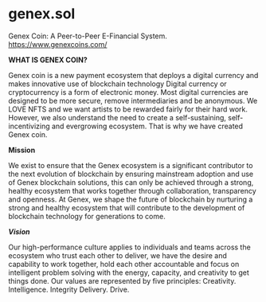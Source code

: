 # genex.sol
Genex Coin: A Peer-to-Peer E-Financial System.
https://www.genexcoins.com/

**WHAT IS GENEX COIN?**

Genex coin is a new payment ecosystem that deploys a digital currency and makes innovative use of blockchain technology Digital currency or cryptocurrency is a form of electronic money. Most digital currencies are designed to be more secure, remove intermediaries and be anonymous. 
We LOVE NFTS and we want artists to be rewarded fairly for their hard work. However, we also understand the need to create a self-sustaining, self-incentivizing and evergrowing ecosystem. That is why we have created Genex coin.

**Mission**

We exist to ensure that the Genex ecosystem is a significant contributor to the next evolution of blockchain by ensuring mainstream adoption and use of Genex blockchain solutions, this can only be achieved through a strong, healthy ecosystem that works together through collaboration, transparency and openness. At Genex, we shape the future of blockchain by nurturing a strong and healthy ecosystem that will contribute to the development of blockchain technology for generations to come. 

_**Vision**_

Our high-performance culture applies to individuals and teams across the ecosystem who trust each other to deliver, we have the desire and capability to work together, hold each other accountable and focus on intelligent problem solving with the energy, capacity, and creativity to get things done. Our values are represented by five principles: Creativity. Intelligence. Integrity Delivery. Drive.
